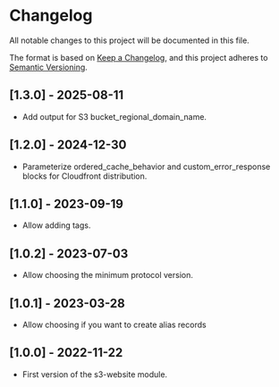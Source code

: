 # Changelog

All notable changes to this project will be documented in this file.

The format is based on [Keep a Changelog](https://keepachangelog.com/en/1.0.0/),
and this project adheres to [Semantic Versioning](https://semver.org/spec/v2.0.0.html).

## [1.3.0] - 2025-08-11

- Add output for S3 bucket_regional_domain_name.

## [1.2.0] - 2024-12-30

- Parameterize ordered_cache_behavior and custom_error_response blocks for Cloudfront distribution.

## [1.1.0] - 2023-09-19

- Allow adding tags.

## [1.0.2] - 2023-07-03

- Allow choosing the minimum protocol version.

## [1.0.1] - 2023-03-28

- Allow choosing if you want to create alias records

## [1.0.0] - 2022-11-22

- First version of the s3-website module.

